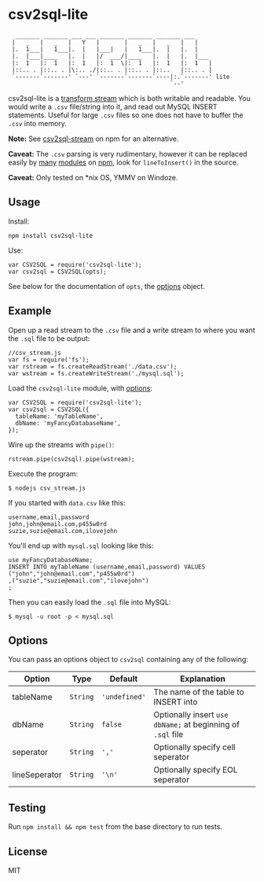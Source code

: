 csv2sql-lite
============

```
  _______ _______ ___ ___ _______ _______ _______ ___
 |   _   |   _   |   Y   |       |   _   |   _   |   |
 |.  1___|   1___|.  |   |___|   |   1___|.  |   |.  |
 |.  |___|____   |.  |   |/  ___/|____   |.  |   |.  |___
 |:  1   |:  1   |:  1   |:  1  \|:  1   |:  1   |:  1   |
 |::.. . |::.. . |\:.. ./|::.. . |::.. . |::..   |::.. . |
 `-------`-------' `---' `-------`-------`----|:.`-------' lite
                                              `--'
```

csv2sql-lite is a [transform stream](https://nodejs.org/api/stream.html#stream_class_stream_transform_1) which is both writable and readable. You would write a `.csv` file/string into it, and read out MySQL INSERT statements. Useful for large `.csv` files so one does not have to buffer the `.csv` into memory.

**Note:** See [csv2sql-stream](https://www.npmjs.com/package/csv2sql-stream) on npm for an alternative.

**Caveat:** The `.csv` parsing is very rudimentary, however it can be replaced easily by [many](https://www.npmjs.com/package/csv) [modules](https://www.npmjs.com/package/fast-csv) on [npm](https://www.npmjs.com/search?q=csv), look for `lineToInsert()` in the source.

**Caveat:** Only tested on \*nix OS, YMMV on Windoze.

Usage
-----

Install:

```
npm install csv2sql-lite
```

Use:

```
var CSV2SQL = require('csv2sql-lite');
var csv2sql = CSV2SQL(opts);
```

See below for the documentation of `opts`, the [options](#options) object.

Example
-------

Open up a read stream to the `.csv` file and a write stream to where you want
the `.sql` file to be output:

```
//csv_stream.js
var fs = require('fs');
var rstream = fs.createReadStream('./data.csv');
var wstream = fs.createWriteStream('./mysql.sql');
```

Load the `csv2sql-lite` module, with [options](#options):

```
var CSV2SQL = require('csv2sql-lite');
var csv2sql = CSV2SQL({
  tableName: 'myTableName',
  dbName: 'myFancyDatabaseName',
});
```

Wire up the streams with `pipe()`:

```
rstream.pipe(csv2sql).pipe(wstream);
```

Execute the program:

```
$ nodejs csv_stream.js
```

If you started with `data.csv` like this:

```
username,email,password
john,john@email.com,p455w0rd
suzie,suzie@email.com,ilovejohn
```


You'll end up with `mysql.sql` looking like this:

```
use myFancyDatabaseName;
INSERT INTO myTableName (username,email,password) VALUES
("john","john@email.com","p455w0rd")
,("suzie","suzie@email.com","ilovejohn")
;
```

Then you can easily load the `.sql` file into MySQL:

```
$ mysql -u root -p < mysql.sql
```

Options
-------

You can pass an options object to `csv2sql` containing any of the following:

Option        | Type         | Default       | Explanation
------------- | -------------| ------------- | ------------
tableName     | `String`     | `'undefined'` | The name of the table to INSERT into
dbName        | `String`     | `false`       | Optionally insert `use dbName;` at beginning of `.sql` file
seperator     | `String`     | `','`         | Optionally specify cell seperator
lineSeperator | `String`     | `'\n'`        | Optionally specify EOL seperator

Testing
-------

Run `npm install && npm test` from the base directory to run tests.

License
-------

MIT
